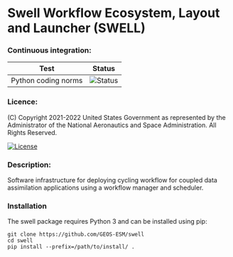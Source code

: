 # Swell Workflow Ecosystem, Layout and Launcher (SWELL)

### Continuous integration:

| Test      | Status  |
| --------- | --------|
| Python coding norms | ![Status](https://github.com/GEOS-ESM/swell/actions/workflows/codestyle.yml/badge.svg) |

### Licence:

(C) Copyright 2021-2022 United States Government as represented by the Administrator of the National
Aeronautics and Space Administration. All Rights Reserved.

[![License](https://img.shields.io/badge/License-Apache%202.0-blue.svg)](https://opensource.org/licenses/Apache-2.0)


### Description:

Software infrastructure for deploying cycling workflow for coupled data assimilation applications
using a workflow manager and scheduler.

### Installation

The swell package requires Python 3 and can be installed using pip:

    git clone https://github.com/GEOS-ESM/swell
    cd swell
    pip install --prefix=/path/to/install/ .


